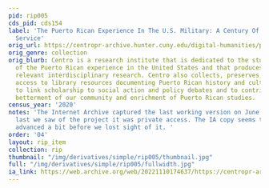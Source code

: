 ```yaml
---
pid: rip005
cds_pid: cds154
label: 'The Puerto Rican Experience In The U.S. Military: A Century Of Unheralded
  Service'
orig_url: https://centropr-archive.hunter.cuny.edu/digital-humanities/pr-military/puerto-rican-experience-us-military-century-unheralded-service
orig_genre: collection
orig_blurb: Centro is a research institute that is dedicated to the study and interpretation
  of the Puerto Rican experience in the United States and that produces and disseminates
  relevant interdisciplinary research. Centro also collects, preserves, and provides
  access to library resources documenting Puerto Rican history and culture. We seek
  to link scholarship to social action and policy debates and to contribute to the
  betterment of our community and enrichment of Puerto Rican studies.
census_year: '2020'
notes: 'The Internet Archive captured the last working version on June 24, 2023. The
  last we saw of the project it was private access. The IA copy seems the project
  advanced a bit before we lost sight of it. '
order: '04'
layout: rip_item
collection: rip
thumbnail: "/img/derivatives/simple/rip005/thumbnail.jpg"
full: "/img/derivatives/simple/rip005/fullwidth.jpg"
ia_link: https://web.archive.org/web/20221110174637/https://centropr-archive.hunter.cuny.edu/digital-humanities/pr-military/puerto-rican-experience-us-military-century-unheralded-service
---
```

